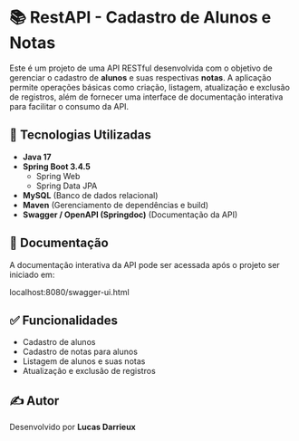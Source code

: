 # 📚 RestAPI - Cadastro de Alunos e Notas

Este é um projeto de uma API RESTful desenvolvida com o objetivo de gerenciar o cadastro de **alunos** e suas respectivas **notas**. A aplicação permite operações básicas como criação, listagem, atualização e exclusão de registros, além de fornecer uma interface de documentação interativa para facilitar o consumo da API.

## 🚀 Tecnologias Utilizadas

- **Java 17**
- **Spring Boot 3.4.5**
  - Spring Web
  - Spring Data JPA
- **MySQL** (Banco de dados relacional)
- **Maven** (Gerenciamento de dependências e build)
- **Swagger / OpenAPI (Springdoc)** (Documentação da API)

## 📖 Documentação

A documentação interativa da API pode ser acessada após o projeto ser iniciado em:

localhost:8080/swagger-ui.html


## ✅ Funcionalidades

- Cadastro de alunos
- Cadastro de notas para alunos
- Listagem de alunos e suas notas
- Atualização e exclusão de registros

## ✍️ Autor

Desenvolvido por **Lucas Darrieux**
